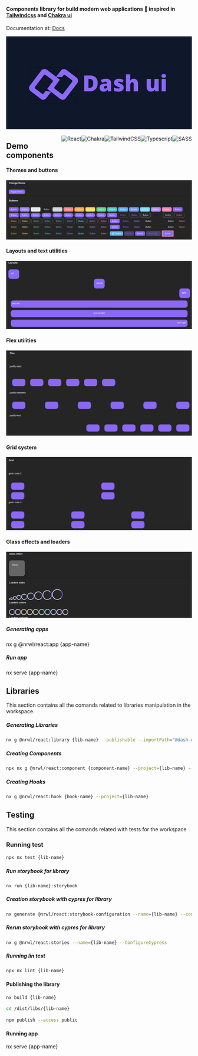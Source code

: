 #### Components library for build modern web applications :metal: inspired in [Tailwindcss](https://tailwindcss.com/) and [Chakra ui](https://chakra-ui.com/)

Documentation at: [Docs](https://dash-ui-dashreact.vercel.app/)

![Dash UI](https://github.com/DashReact/dash-ui/blob/main/media/icon.png?raw=true)

<img style="float: right;" title="SASS" src="https://img.shields.io/badge/Sass-CC6699?style=for-the-badge&logo=sass&logoColor=white">

<img style="float: right;" title="Typescript" src="https://img.shields.io/badge/TypeScript-007ACC?style=for-the-badge&logo=typescript&logoColor=white">

<img style="float: right;" title="TailwindCSS" src="https://img.shields.io/badge/Tailwind_CSS-38B2AC?style=for-the-badge&logo=tailwind-css&logoColor=white">

<img style="float: right;" title="Chakra" src="https://img.shields.io/badge/chakra-%234ED1C5.svg?style=for-the-badge&logo=chakraui&logoColor=white">

<img style="float: right;" title="React" src="https://img.shields.io/badge/React-20232A?style=for-the-badge&logo=react&logoColor=61DAFB">

## Demo components

#### Themes and buttons

![Dash UI](https://github.com/DashReact/dash-ui/blob/main/media/demo/themes-btns.png?raw=true)

#### Layouts and text utilities

![Dash UI](https://github.com/DashReact/dash-ui/blob/main/media/demo/layouts-text.png?raw=true)

#### Flex utilities

![Dash UI](https://github.com/DashReact/dash-ui/blob/main/media/demo/flex.png?raw=true)

#### Grid system

![Dash UI](https://github.com/DashReact/dash-ui/blob/main/media/demo/grid.png?raw=true)

#### Glass effects and loaders

![Dash UI](https://github.com/DashReact/dash-ui/blob/main/media/demo/glass-loaders.png?raw=true)

##### Generating apps

nx g @nrwl/react:app {app-name}

##### Run app

nx serve {app-name}

## Libraries

This section contains all the comands related to libraries manipulation in the workspace.

##### Generating Libraries

```bash
nx g @nrwl/react:library {lib-name} --publishable --importPath="@dash-ui-lib/{lib-name}" --tags="components,ts,dash-ui,react,react-native,js,sass"
```

##### Creating Components

```bash
npx nx g @nrwl/react:component {component-name} --project={lib-name} --export
```

##### Creating Hooks

```bash
nx g @nrwl/react:hook {hook-name} --project={lib-name}
```

## Testing

This section contains all the comands related with tests for the workspace

### Running test

```bash
npx nx test {lib-name}
```

##### Run storybook for library

```bash
nx run {lib-name}:storybook
```

##### Creation storybook with cypres for library

```bash
nx generate @nrwl/react:storybook-configuration --name={lib-name} --configureCypress --tsConfiguration=true
```

##### Rerun storybook with cypres for library

```bash
nx g @nrwl/react:stories --name={lib-name} --ConfigureCypress
```

##### Running lin test

```bash
npx nx lint {lib-name}
```

#### Publishing the library

```bash
nx build {lib-name}
```

```bash
cd /dist/libs/{lib-name}
```

```bash
npm publish --access public
```

#### Running app

nx serve {app-name}
